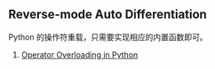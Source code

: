 ## Reverse-mode Auto Differentiation

Python 的操作符重载，只需要实现相应的内置函数即可。

1. [Operator Overloading in Python](https://www.geeksforgeeks.org/operator-overloading-in-python/)

